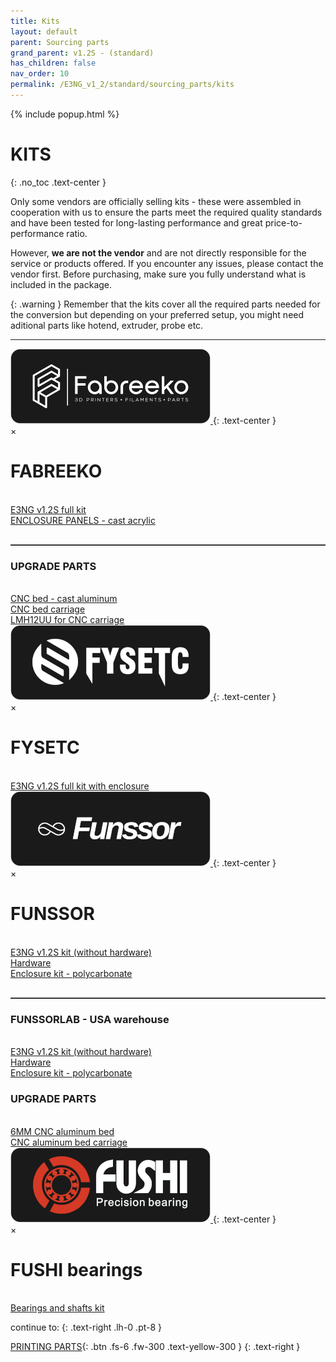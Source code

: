 ```yaml
---
title: Kits
layout: default
parent: Sourcing parts
grand_parent: v1.2S - (standard)
has_children: false
nav_order: 10
permalink: /E3NG_v1_2/standard/sourcing_parts/kits
---
```


{% include popup.html %}

# KITS
{: .no_toc .text-center }

Only some vendors are officially selling kits - these were assembled in cooperation with us to ensure the parts meet the required quality standards and have been tested for long-lasting performance and great price-to-performance ratio.

However, **we are not the vendor** and are not directly responsible for the service or products offered. If you encounter any issues, please contact the vendor first. Before purchasing, make sure you fully understand what is included in the package.

{: .warning }
Remember that the kits cover all the required parts needed for the conversion but depending on your preferred setup, you might need aditional parts like hotend, extruder, probe etc.

---
<!-- FABREEKO -->
<a href="#" onclick="showPopup('popup1'); return false;">
  <img src="../../../assets/images/fabreeko_btn.png" alt="Open Popup" style="width:320px; height:auto; cursor:pointer;">
</a>
{: .text-center }

<div id="popup1" class="popup">
  <span class="close" onclick="hidePopup('popup1')">&times;</span>
  <h1>FABREEKO</h1><br>
  <a href="https://www.fabreeko.com/products/ender-3-ng-core-xy-conversion-kit-by-honeybadger">E3NG v1.2S full kit</a><br>
  <a href="https://www.fabreeko.com/products/cast-acrylic-panel-set-for-ender-3-ng">ENCLOSURE PANELS - cast acrylic</a><br>
  <hr style="margin-top: 30px; border: none; border-top: 1px solid #555;">
  <h3>UPGRADE PARTS</h3><br>
  <a href="https://www.fabreeko.com/products/ender-3-ng-cast-aluminum-bed-by-honeybadger">CNC bed - cast aluminum</a><br>
  <a href="https://www.fabreeko.com/products/ender-3-ng-bed-carriage-by-honeybadger">CNC bed carriage</a><br>
  <a href="https://www.fabreeko.com/products/lmh12uu-bearing-by-honeybadger">LMH12UU for CNC carriage</a>
</div>

<!-- FYSETC -->
<a href="#" onclick="showPopup('popup2'); return false;">
  <img src="../../../assets/images/fysetc_btn.png" alt="Open Popup" style="width:320px; height:auto; cursor:pointer;">
</a>
{: .text-center }

<div id="popup2" class="popup">
  <span class="close" onclick="hidePopup('popup2')">&times;</span>
  <h1>FYSETC</h1><br>
  <a href="https://s.click.aliexpress.com/e/_oFhekto">E3NG v1.2S full kit with enclosure</a>
</div>

<!-- FUNSSOR -->
<a href="#" onclick="showPopup('popup3'); return false;">
  <img src="../../../assets/images/funssor_btn.png" alt="Open Popup" style="width:320px; height:auto; cursor:pointer;">
</a>
{: .text-center }

<div id="popup3" class="popup">
  <span class="close" onclick="hidePopup('popup3')">&times;</span>
  <h1>FUNSSOR</h1><br>
  <a href="https://s.click.aliexpress.com/e/_ooF6WBw">E3NG v1.2S kit (without hardware)</a><br>
  <a href="https://s.click.aliexpress.com/e/_omNZg0k">Hardware</a><br>
  <a href="https://s.click.aliexpress.com/e/_oD5DAoU">Enclosure kit - polycarbonate</a><br>
  <hr style="margin-top: 30px; border: none; border-top: 1px solid #555;">
  <h3>FUNSSORLAB - USA warehouse</h3><br>
  <a href="https://www.funssorlab.com/products/funssor-ender-3-ng-v12-corexy-conversion-motion-and-electronics-diy-kit?VariantsId=10611">E3NG v1.2S kit (without hardware)</a><br>
  <a href="https://www.funssorlab.com/products/funssor-ender-3-ng-v12-corexy-conversion-hardware-screw-nuts-kit?VariantsId=10607">Hardware</a><br>
  <a href="https://www.funssorlab.com/products/funssor-ender-3-ng-v12-convertion-corexy-3d-printer-upgrade-enclosure-pc-kit-with-screw-pack-optional-4mm-thickness?VariantsId=10686">Enclosure kit - polycarbonate</a><br>
  <h3>UPGRADE PARTS</h3><br>
  <a href="https://s.click.aliexpress.com/e/_op0VN9i">6MM CNC aluminum bed</a><br>
  <a href="https://s.click.aliexpress.com/e/_oCJYEE0">CNC aluminum bed carriage</a>
</div>

<!-- FUSHI -->
<a href="#" onclick="showPopup('popup4'); return false;">
  <img src="../../../assets/images/fushi_btn.png" alt="Open Popup" style="width:320px; height:auto; cursor:pointer;">
</a>
{: .text-center }

<div id="popup4" class="popup">
  <span class="close" onclick="hidePopup('popup4')">&times;</span>
  <h1>FUSHI bearings</h1><br>
  <a href="https://s.click.aliexpress.com/e/_oCrZCk4">Bearings and shafts kit</a>
</div>

continue to:
{: .text-right .lh-0 .pt-8 }

[PRINTING PARTS]{: .btn .fs-6 .fw-300 .text-yellow-300 }
{: .text-right }

[PRINTING PARTS]: https://rh3d.xyz/E3NG_v1_2/standard/printing_parts
